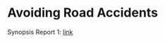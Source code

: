 # Avoiding Road Accidents

Synopsis Report 1: [link](https://drive.google.com/file/d/1GV7yIpGf5tPw6szTyT8RHnN5-T5IlaA_/view?usp=sharing)